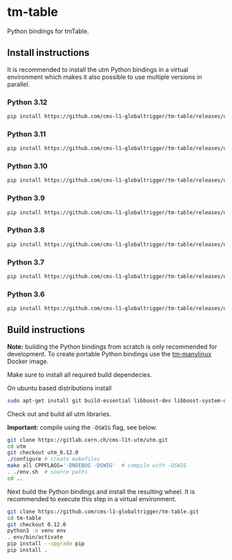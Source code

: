 # tm-table

Python bindings for tmTable.

## Install instructions

It is recommended to install the utm Python bindings in a virtual environment
which makes it also possible to use multiple versions in parallel.

### Python 3.12

```bash
pip install https://github.com/cms-l1-globaltrigger/tm-table/releases/download/0.12.0/tm_table-0.12.0-cp312-cp312-manylinux_2_17_x86_64.manylinux2014_x86_64.whl
```

### Python 3.11

```bash
pip install https://github.com/cms-l1-globaltrigger/tm-table/releases/download/0.12.0/tm_table-0.12.0-cp311-cp311-manylinux_2_17_x86_64.manylinux2014_x86_64.whl
```

### Python 3.10

```bash
pip install https://github.com/cms-l1-globaltrigger/tm-table/releases/download/0.12.0/tm_table-0.12.0-cp310-cp310-manylinux_2_17_x86_64.manylinux2014_x86_64.whl
```

### Python 3.9

```bash
pip install https://github.com/cms-l1-globaltrigger/tm-table/releases/download/0.12.0/tm_table-0.12.0-cp39-cp39-manylinux_2_17_x86_64.manylinux2014_x86_64.whl
```

### Python 3.8

```bash
pip install https://github.com/cms-l1-globaltrigger/tm-table/releases/download/0.12.0/tm_table-0.12.0-cp38-cp38-manylinux_2_17_x86_64.manylinux2014_x86_64.whl
```

### Python 3.7

```bash
pip install https://github.com/cms-l1-globaltrigger/tm-table/releases/download/0.12.0/tm_table-0.12.0-cp37-cp37m-manylinux_2_17_x86_64.manylinux2014_x86_64.whl
```

### Python 3.6

```bash
pip install https://github.com/cms-l1-globaltrigger/tm-table/releases/download/0.12.0/tm_table-0.12.0-cp36-cp36m-manylinux_2_17_x86_64.manylinux2014_x86_64.whl
```

## Build instructions

**Note:** building the Python bindings from scratch is only recommended for
development. To create portable Python bindings use the
[tm-manylinux](https://github.com/cms-l1-globaltrigger/tm-manylinux)
Docker image.

Make sure to install all required build dependecies.

On ubuntu based distributions install
```bash
sudo apt-get install git build-essential libboost-dev libboost-system-dev libboost-filesystem-dev libxerces-c-dev python3-dev python3-venv swig
```

Check out and build all utm libraries.

**Important:** compile using the `-DSWIG` flag, see below.

```bash
git clone https://gitlab.cern.ch/cms-l1t-utm/utm.git
cd utm
git checkout utm_0.12.0
./configure # create makefiles
make all CPPFLAGS='-DNDEBUG -DSWIG'  # compile with -DSWIG
. ./env.sh  # source paths
cd ..
```

Next build the Python bindings and install the resulting wheel. It is
recommended to execute this step in a virtual environment.

```bash
git clone https://github.com/cms-l1-globaltrigger/tm-table.git
cd tm-table
git checkout 0.12.0
python3 -m venv env
. env/bin/activate
pip install --upgrade pip
pip install .
```
